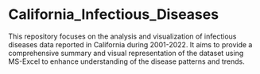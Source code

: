 # California_Infectious_Diseases
This repository focuses on the analysis and visualization of infectious diseases data reported in California during 2001-2022. It aims to provide a comprehensive summary and visual representation of the dataset using MS-Excel to enhance understanding of the disease patterns and trends.
